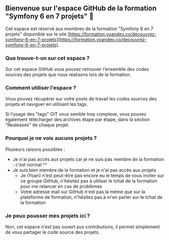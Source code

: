 ## Bienvenue sur l'espace GitHub de la formation "Symfony 6 en 7 projets" 👋

Cet espace est réservé aux membres de la formation "Symfony 6 en 7 projets" disponible sur le site [https://formation.yoandev.co/decouvrez-symfony-6-en-7-projets](https://formation.yoandev.co/decouvrez-symfony-6-en-7-projets).

### Que trouve-t-on sur cet espace ?

Sur cet espace GitHub vous pouvez retrouver l'ensemble des codes sources des projets que nous réalisons lors de la formation.

### Comment utiliser l'espace ?

Vous pouvez récupérer sur votre poste de travail les codes sources des projets et naviguer en utilisant les tags.

Si l’usage des "tags" GIT vous semble trop complexe, vous pouvez également télécharger des archives étape par étape, dans la section "Realeases" de chaque projet.

### Pourquoi je ne vois aucuns projets ?

Plusieurs raisons possibles :

* Je n'ai pas accès aux projets car je ne suis pas membre de la formation : c'est normal ^^
* Je suis bien membre de la formation et je n'ai pas accès aux projets
  * Je (Yoan) n'est peut-être pas encore eu le temps de vous inviter sur ce groupe GitHub, n'hésitez pas à utiliser le tchat de la formation pour me relancer en cas de problèmes
  * Votre adresse mail sur GitHub n'est pas la même que sur la plateforme de formation, n'hésitez pas à m'en parler sur le tchat de la formation
  
### Je peux pousser mes projets ici ?

Non, cet espace n'est pas ouvert aux contributions, il permet simplement de vous partager le code source des projets.
